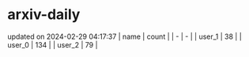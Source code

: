 # arxiv-daily
updated on 2024-02-29 04:17:37
| name | count |
| - | - |
| user_1 | 38 |
| user_0 | 134 |
| user_2 | 79 |

